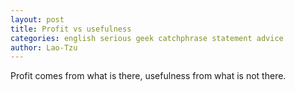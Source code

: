 ```yaml
---
layout: post
title: Profit vs usefulness
categories: english serious geek catchphrase statement advice
author: Lao-Tzu
---
```


Profit comes from what is there, usefulness from what is not there.
